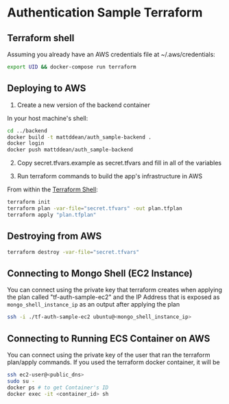 # Authentication Sample Terraform

## Terraform shell

Assuming you already have an AWS credentials file at ~/.aws/credentials:

```bash
export UID && docker-compose run terraform
```

## Deploying to AWS

1. Create a new version of the backend container

In your host machine's shell:

```bash
cd ../backend
docker build -t mattddean/auth_sample-backend .
docker login
docker push mattddean/auth_sample-backend
```

2. Copy secret.tfvars.example as secret.tfvars and fill in all of the variables

3. Run terraform commands to build the app's infrastructure in AWS

From within the [Terraform Shell](#terraform-shell):

```bash
terraform init
terraform plan -var-file="secret.tfvars" -out plan.tfplan
terraform apply "plan.tfplan"
```

## Destroying from AWS

```bash
terraform destroy -var-file="secret.tfvars"
```

## Connecting to Mongo Shell (EC2 Instance)

You can connect using the private key that terraform creates when applying the plan called "tf-auth-sample-ec2" and the IP Address that is exposed as `mongo_shell_instance_ip` as an output after applying the plan

```bash
ssh -i ./tf-auth-sample-ec2 ubuntu@<mongo_shell_instance_ip>
```

## Connecting to Running ECS Container on AWS

You can connect using the private key of the user that ran the terraform plan/apply commands. If you used the terraform docker container, it will be

```bash
ssh ec2-user@<public_dns>
sudo su -
docker ps # to get Container's ID
docker exec -it <container_id> sh
```
